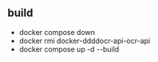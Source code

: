 ## build
- docker compose down
- docker rmi docker-ddddocr-api-ocr-api
- docker compose up -d --build